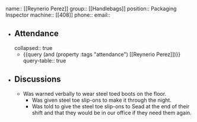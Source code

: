 name:: [[Reynerio Perez]]
group:: [[Handlebags]] 
position:: Packaging Inspector
machine:: [[408]] 
phone::
email::

- ## Attendance
  collapsed:: true
	- {{query (and (property :tags "attendance") [[Reynerio Perez]])}}
	  query-table:: true
- ## Discussions
	- Was warned verbally to wear steel toed boots on the floor.
		- Was given steel toe slip-ons to make it through the night.
		- Was told to give the steel toe slip-ons to Sead at the end of their shift and that they would be in our office if they need them again.